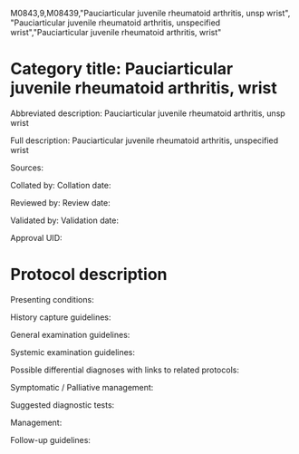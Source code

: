 M0843,9,M08439,"Pauciarticular juvenile rheumatoid arthritis, unsp wrist", "Pauciarticular juvenile rheumatoid arthritis, unspecified wrist","Pauciarticular juvenile rheumatoid arthritis, wrist"
# Category title: Pauciarticular juvenile rheumatoid arthritis, wrist

Abbreviated description: Pauciarticular juvenile rheumatoid arthritis, unsp wrist

Full description: Pauciarticular juvenile rheumatoid arthritis, unspecified wrist

Sources:

Collated by:
Collation date:

Reviewed by:
Review date:

Validated by:
Validation date:

Approval UID:

# Protocol description

Presenting conditions:

History capture guidelines:

General examination guidelines:

Systemic examination guidelines:

Possible differential diagnoses with links to related protocols:

Symptomatic / Palliative management:

Suggested diagnostic tests:

Management:

Follow-up guidelines:
